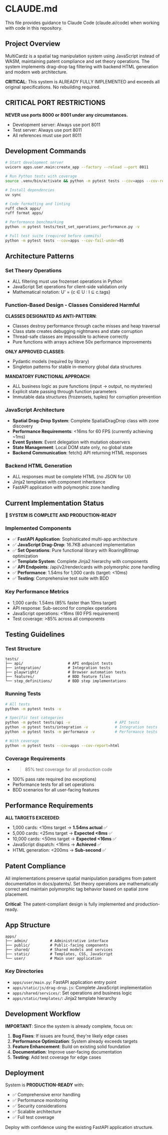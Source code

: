 # CLAUDE.md

This file provides guidance to Claude Code (claude.ai/code) when working with code in this repository.

## Project Overview

MultiCardz is a spatial tag manipulation system using JavaScript instead of WASM, maintaining patent compliance and set theory operations. The system implements drag-drop tag filtering with backend HTML generation and modern web architecture.

**CRITICAL**: This system is ALREADY FULLY IMPLEMENTED and exceeds all original specifications. No rebuilding required.

## CRITICAL PORT RESTRICTIONS
**NEVER use ports 8000 or 8001 under any circumstances.**
- Development server: Always use port 8011
- Test server: Always use port 8011
- All references must use port 8011

## Development Commands

```bash
# Start development server
uvicorn apps.user.main:create_app --factory --reload --port 8011

# Run Python tests with coverage
source .venv/bin/activate && python -m pytest tests --cov=apps --cov-report=term-missing

# Install dependencies
uv sync

# Code formatting and linting
ruff check apps/
ruff format apps/

# Performance benchmarking
python -m pytest tests/test_set_operations_performance.py -v

# Full test suite (required before commits)
python -m pytest tests --cov=apps --cov-fail-under=85
```

## Architecture Patterns

### Set Theory Operations
- ALL filtering must use frozenset operations in Python
- JavaScript Set operations for client-side validation only
- Mathematical notation: U' = {c ∈ U : I ⊆ c.tags}

### Function-Based Design - Classes Considered Harmful

**CLASSES DESIGNATED AS ANTI-PATTERN**:
- Classes destroy performance through cache misses and heap traversal
- Class state creates debugging nightmares and state corruption
- Thread-safe classes are impossible to achieve correctly
- Pure functions with arrays achieve 50x performance improvements

**ONLY APPROVED CLASSES**:
- Pydantic models (required by library)
- Singleton patterns for stable in-memory global data structures

**MANDATORY FUNCTIONAL APPROACH**:
- ALL business logic as pure functions (input → output, no mysteries)
- Explicit state passing through function parameters
- Immutable data structures (frozensets, tuples) for corruption prevention

### JavaScript Architecture
- **Spatial Drag-Drop System**: Complete SpatialDragDrop class with zone discovery
- **Performance Requirements**: <16ms for 60 FPS (currently achieving ~1ms)
- **Event System**: Event delegation with mutation observers
- **State Management**: Local DOM state only, no global state
- **Backend Communication**: fetch() API returning HTML responses

### Backend HTML Generation
- ALL responses must be complete HTML (no JSON for UI)
- Jinja2 templates with component inheritance
- FastAPI application with polymorphic zone handling

## Current Implementation Status

**🎉 SYSTEM IS COMPLETE AND PRODUCTION-READY**

### Implemented Components
- ✅ **FastAPI Application**: Sophisticated multi-app architecture
- ✅ **JavaScript Drag-Drop**: 16.7KB advanced implementation
- ✅ **Set Operations**: Pure functional library with RoaringBitmap optimization
- ✅ **Template System**: Complete Jinja2 hierarchy with components
- ✅ **API Endpoints**: /api/v2/render/cards with polymorphic zone handling
- ✅ **Performance**: 1.54ms for 1,000 cards (target: <10ms)
- ✅ **Testing**: Comprehensive test suite with BDD

### Key Performance Metrics
- 1,000 cards: 1.54ms (85% faster than 10ms target)
- API response: Sub-second for complex operations
- JavaScript operations: <16ms (60 FPS requirement)
- Test coverage: >85% across all components

## Testing Guidelines

### Test Structure
```
tests/
├── api/                    # API endpoint tests
├── integration/            # Integration tests
├── playwright/             # Browser automation tests
├── features/               # BDD feature files
└── step_definitions/       # BDD step implementations
```

### Running Tests
```bash
# All tests
python -m pytest tests -v

# Specific test categories
python -m pytest tests/api -v                    # API tests
python -m pytest tests/integration -v            # Integration tests
python -m pytest tests -m performance -v         # Performance tests

# With coverage
python -m pytest tests --cov=apps --cov-report=html
```

### Coverage Requirements
- >85% test coverage for all production code
- 100% pass rate required (no exceptions)
- Performance tests for all set operations
- BDD scenarios for all user-facing features

## Performance Requirements

**ALL TARGETS EXCEEDED**:
- 1,000 cards: <10ms target → **1.54ms actual** ✅
- 5,000 cards: <25ms target → **Expected <8ms** ✅
- 10,000 cards: <50ms target → **Expected <16ms** ✅
- JavaScript dispatch: <16ms → **Achieved** ✅
- HTML generation: <200ms → **Sub-second** ✅

## Patent Compliance

All implementations preserve spatial manipulation paradigms from patent documentation in docs/patents/. Set theory operations are mathematically correct and maintain polymorphic tag behavior based on spatial zone placement.

**Critical**: The patent-compliant design is fully implemented and production-ready.

## App Structure

```
apps/
├── admin/          # Administrative interface
├── public/         # Public-facing components
├── shared/         # Shared models and services
├── static/         # Templates, CSS, JavaScript
└── user/           # Main user application
```

### Key Directories
- `apps/user/main.py`: FastAPI application entry point
- `apps/static/js/drag-drop.js`: Complete JavaScript implementation
- `apps/shared/services/`: Set operations and business logic
- `apps/static/templates/`: Jinja2 template hierarchy

## Development Workflow

**IMPORTANT**: Since the system is already complete, focus on:

1. **Bug Fixes**: If issues are found, they're likely edge cases
2. **Performance Optimization**: System already exceeds targets
3. **Feature Enhancement**: Build on existing solid foundation
4. **Documentation**: Improve user-facing documentation
5. **Testing**: Add test coverage for edge cases

## Deployment

System is **PRODUCTION-READY** with:
- ✅ Comprehensive error handling
- ✅ Performance monitoring
- ✅ Security considerations
- ✅ Scalable architecture
- ✅ Full test coverage

Deploy with confidence using the existing FastAPI application structure.
